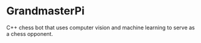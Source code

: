 # GrandmasterPi
C++ chess bot that uses computer vision and machine learning to serve as a chess opponent.
